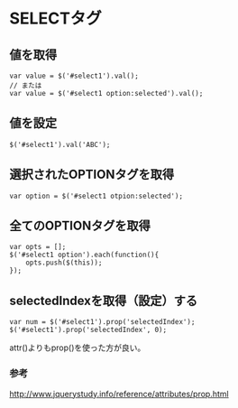 ﻿# SELECTタグ

## 値を取得

```clike
var value = $('#select1').val();
// または
var value = $('#select1 option:selected').val();
```

## 値を設定

```clike
$('#select1').val('ABC');
```

## 選択されたOPTIONタグを取得

```clike
var option = $('#select1 otpion:selected');
```

## 全てのOPTIONタグを取得

```clike
var opts = [];
$('#select1 option').each(function(){
    opts.push($(this));
});
```

## selectedIndexを取得（設定）する

```clike
var num = $('#select1').prop('selectedIndex');
$('#select1').prop('selectedIndex', 0);
```

attr()よりもprop()を使った方が良い。
### 参考
http://www.jquerystudy.info/reference/attributes/prop.html
